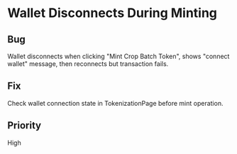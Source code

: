 # Wallet Disconnects During Minting

## Bug
Wallet disconnects when clicking "Mint Crop Batch Token", shows "connect wallet" message, then reconnects but transaction fails.

## Fix
Check wallet connection state in TokenizationPage before mint operation.

## Priority
High